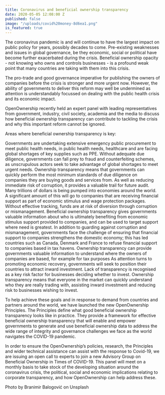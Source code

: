 ```yaml
---
title: Coronavirus and beneficial ownership transparency
date: 2020-05-05 12:08:00 Z
published: false
image: "/uploads/covid%20money-8d6ea1.png"
is_featured: true
---
```


The coronavirus pandemic is and will continue to have the largest impact on public policy for years, possibly decades to come. Pre-existing weaknesses and issues in global governance, be they economic, social or political have become further exacerbated during the crisis. Beneficial ownership opacity - not knowing who owns and controls businesses - is a profound weak point that many countries are taking with them into this crisis.

The pro-trade and good governance imperative for publishing the owners of companies before the crisis is stronger and more urgent now. However, the ability of governments to deliver this reform may well be undermined as attention is understandably focussed on dealing with the public health crisis and its economic impact. 

OpenOwnership recently held an expert panel with leading representatives from government, industry, civil society, academia and the media to discuss how beneficial ownership transparency can contribute to tackling the crisis and why this important reform cannot be ignored.

Areas where beneficial ownership transparency is key: 

Governments are undertaking extensive emergency public procurement to meet public health needs, in public health needs, healthcare and are facing global shortages of key supplies such as PPE. Without adequate due diligence, governments can fall prey to fraud and counterfeiting schemes, as unscrupulous actors seek to take advantage of global shortages to meet urgent needs. 
Ownership transparency means that governments can quickly perform the most minimum standards of due diligence on companies they are buying goods and services from. As well as reducing immediate risk of corruption, it provides a valuable trail for future audit.
Many trillions of dollars is being pumped into economies around the world. A significant amount of this will go to companies that are receiving financial support as part of economic stimulus and wage protection packages. Without effective tracking, funds are at risk of diversion through corruption or mismanagement. 
Beneficial ownership transparency gives governments valuable information about who is ultimately benefiting from economic stimulus support provided to companies, and can be used to target support where need is greatest.
In addition to guarding against corruption and mismanagement, governments face the challenge of ensuring that financial support to companies strengthens the domestic economy; this has led countries such as Canada, Denmark and France to refuse financial support to companies based in tax havens. 
Ownership transparency can provide governments valuable information to understand where the owners of companies are based, for example for tax purposes
As attention turns to promoting economic recovery, governments will seek to position their countries to attract inward investment. Lack of transparency is recognised as a key risk factor for businesses deciding whether to invest. 
Ownership transparency means that everyone in the market can quickly understand who they are really trading with, assisting inward investment and reducing risk to businesses wishing to invest.

To help achieve these goals and in response to demand from countries and partners around the world, we have launched the new OpenOwnership Principles. The Principles define what good beneficial ownership transparency looks like in practice. They provide a framework for effective beneficial ownership transparency that will enable and empower governments to generate and use beneficial ownership data to address the wide range of integrity and governance challenges we face as the world navigates the COVID-19 pandemic.

In order to ensure the OpenOwnership’s policies, research, the Principles and wider technical assistance can assist with the response to Covid-19, we are issuing an open call to experts to join a new Advisory Group on Beneficial Ownership in Times of COVID-19. This panel will meet on a monthly basis to take stock of the developing situation around the coronavirus crisis, the political, social and economic implications relating to corporate transparency, and how OpenOwnership can help address these. 

Photo by Branimir Balogović on Unsplash 